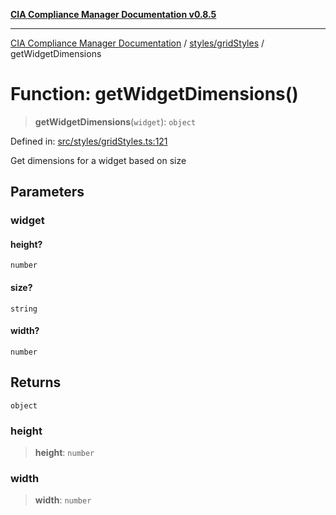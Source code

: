 [**CIA Compliance Manager Documentation v0.8.5**](../../../README.md)

***

[CIA Compliance Manager Documentation](../../../modules.md) / [styles/gridStyles](../README.md) / getWidgetDimensions

# Function: getWidgetDimensions()

> **getWidgetDimensions**(`widget`): `object`

Defined in: [src/styles/gridStyles.ts:121](https://github.com/Hack23/cia-compliance-manager/blob/3ae0301247f765ba03c8c0fe645db4718bb8af76/src/styles/gridStyles.ts#L121)

Get dimensions for a widget based on size

## Parameters

### widget

#### height?

`number`

#### size?

`string`

#### width?

`number`

## Returns

`object`

### height

> **height**: `number`

### width

> **width**: `number`
